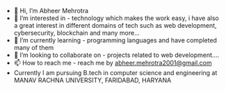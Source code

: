 - 👋 Hi, I’m Abheer Mehrotra
- 👀 I’m interested in - technology which makes the work easy, i have also a great interest in different domains of tech such as web development, cybersecurity, blockchain and many more...
- 🌱 I’m currently learning - programming languages and have completed many of them
- 💞️ I’m looking to collaborate on - projects related to web development....
- 📫 How to reach me  - reach me by abheer.mehrotra2001@gmail.com
- Currently I am pursuing B.tech in computer science and engineering at MANAV RACHNA UNIVERSITY, FARIDABAD, HARYANA

<!---
abheer18/abheer18 is a ✨ special ✨ repository because its `README.md` (this file) appears on your GitHub profile.
You can click the Preview link to take a look at your changes.
--->
